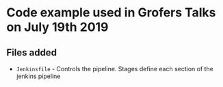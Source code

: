 # Code example used in Grofers Talks on July 19th 2019

## Files added
- `Jenkinsfile` - Controls the pipeline. Stages define each section of the jenkins pipeline
